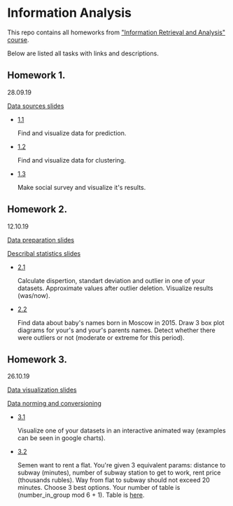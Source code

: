 # Information Analysis

This repo contains all homeworks from ["Information Retrieval and Analysis" course](https://github.com/SmirnovAlexander/InformationAnalysis/tree/master/slides).

Below are listed all tasks with links and descriptions.

## Homework 1. 
28.09.19

[Data sources slides](https://github.com/SmirnovAlexander/InformationAnalysis/blob/master/slides/5_Анализ%20данных_Источники%20данных.pptx)

- [1.1]()

   Find and visualize data for prediction.

- [1.2]()

   Find and visualize data for clustering.

- [1.3]()

   Make social survey and visualize it's results.


## Homework 2. 
12.10.19

[Data preparation slides](https://github.com/SmirnovAlexander/InformationAnalysis/blob/master/slides/6_Анализ%20данных_Подготовка%20данных.pptx)

[Describal statistics slides](https://github.com/SmirnovAlexander/InformationAnalysis/blob/master/slides/7_Анализ%20данных_Описательные%20статистики.pptx)

 - [2.1]()
 
   Calculate dispertion, standart deviation and outlier in one of your datasets. Approximate values after outlier deletion. Visualize results (was/now).

 - [2.2]()

   Find data about baby's names born in Moscow in 2015. Draw 3 box plot diagrams for your's and your's parents names. Detect whether there were outliers or not (moderate or extreme for this period).

## Homework 3. 
26.10.19

[Data visualization slides](https://github.com/SmirnovAlexander/InformationAnalysis/blob/master/slides/8_Анализ%20данных_Визуализация%20данных.pptx)

[Data norming and conversioning](https://github.com/SmirnovAlexander/InformationAnalysis/blob/master/slides/9_Анализ%20данных_Преобразование%20%20и%20нормировка%20данных.pptx)

 - [3.1]()
   
   Visualize one of your datasets in an interactive animated way (examples can be seen in google charts).   
   
 - [3.2]()
   
   Semen want to rent a flat. You're given 3 equivalent params: distance to subway (minutes), number of subway station to get to work, rent price (thousands rubles). Way from flat to subway should not exceed 20 minutes. Choose 3 best options. Your number of table is (number_in_group mod 6 + 1). Table is [here](https://github.com/SmirnovAlexander/InformationAnalysis/blob/master/slides/Нормировка.xlsx). 
